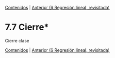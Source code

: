 [Contenidos](../Contenidos.md) \| [Anterior (6 Regresión lineal, revisitada)](08_Regresión_lineal.md)

# 7.7 Cierre*

Cierre clase



[Contenidos](../Contenidos.md) \| [Anterior (6 Regresión lineal, revisitada)](08_Regresión_lineal.md)

